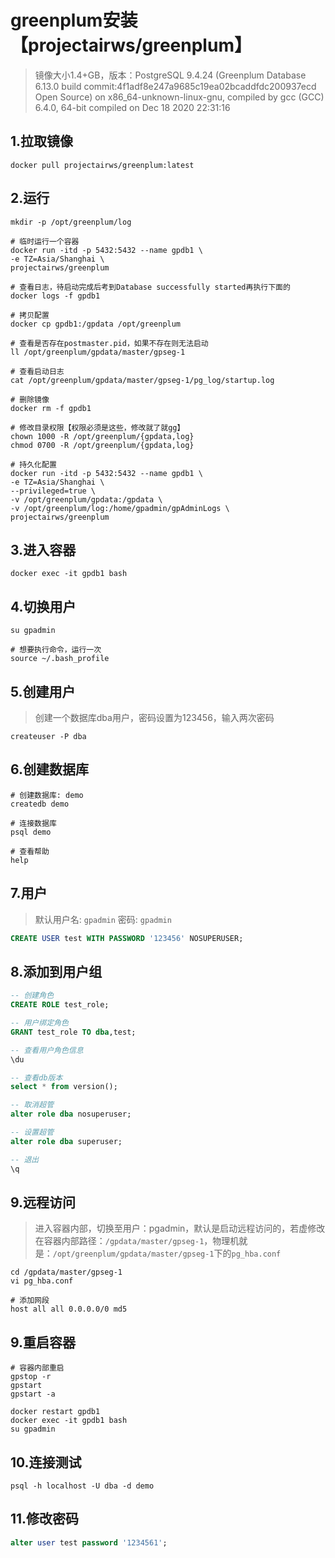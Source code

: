 # greenplum安装【projectairws/greenplum】

> 镜像大小1.4+GB，版本：PostgreSQL 9.4.24 (Greenplum Database 6.13.0 build commit:4f1adf8e247a9685c19ea02bcaddfdc200937ecd Open Source) on x86_64-unknown-linux-gnu, compiled by gcc (GCC) 6.4.0, 64-bit compiled on Dec 18 2020 22:31:16

## 1.拉取镜像

```shell
docker pull projectairws/greenplum:latest
```

## 2.运行

```shell
mkdir -p /opt/greenplum/log

# 临时运行一个容器
docker run -itd -p 5432:5432 --name gpdb1 \
-e TZ=Asia/Shanghai \
projectairws/greenplum

# 查看日志，待启动完成后考到Database successfully started再执行下面的
docker logs -f gpdb1

# 拷贝配置
docker cp gpdb1:/gpdata /opt/greenplum

# 查看是否存在postmaster.pid，如果不存在则无法启动
ll /opt/greenplum/gpdata/master/gpseg-1

# 查看启动日志
cat /opt/greenplum/gpdata/master/gpseg-1/pg_log/startup.log

# 删除镜像
docker rm -f gpdb1

# 修改目录权限【权限必须是这些，修改就了就gg】
chown 1000 -R /opt/greenplum/{gpdata,log}
chmod 0700 -R /opt/greenplum/{gpdata,log}

# 持久化配置
docker run -itd -p 5432:5432 --name gpdb1 \
-e TZ=Asia/Shanghai \
--privileged=true \
-v /opt/greenplum/gpdata:/gpdata \
-v /opt/greenplum/log:/home/gpadmin/gpAdminLogs \
projectairws/greenplum
```

## 3.进入容器

```shell
docker exec -it gpdb1 bash
```

## 4.切换用户

```shell
su gpadmin

# 想要执行命令，运行一次
source ~/.bash_profile
```

## 5.创建用户

> 创建一个数据库dba用户，密码设置为123456，输入两次密码

```
createuser -P dba
```

## 6.创建数据库

```shell
# 创建数据库: demo
createdb demo

# 连接数据库
psql demo

# 查看帮助
help
```

## 7.用户

> 默认用户名: `gpadmin` 密码: `gpadmin`

```sql
CREATE USER test WITH PASSWORD '123456' NOSUPERUSER;
```

## 8.添加到用户组

```sql
-- 创建角色
CREATE ROLE test_role;

-- 用户绑定角色
GRANT test_role TO dba,test;

-- 查看用户角色信息
\du

-- 查看db版本
select * from version();

-- 取消超管
alter role dba nosuperuser;

-- 设置超管
alter role dba superuser;

-- 退出
\q
```

## 9.远程访问

> 进入容器内部，切换至用户：pgadmin，默认是启动远程访问的，若虚修改在容器内部路径：`/gpdata/master/gpseg-1`，物理机就是：`/opt/greenplum/gpdata/master/gpseg-1`下的`pg_hba.conf`

```shell
cd /gpdata/master/gpseg-1
vi pg_hba.conf

# 添加网段
host all all 0.0.0.0/0 md5
```

## 9.重启容器

```shell
# 容器内部重启
gpstop -r
gpstart
gpstart -a

docker restart gpdb1
docker exec -it gpdb1 bash
su gpadmin
```

## 10.连接测试

```shell
psql -h localhost -U dba -d demo
```

## 11.修改密码

```sql
alter user test password '1234561';
```

